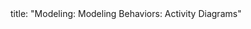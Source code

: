 <frontmatter>
title: "Modeling: Modeling Behaviors: Activity Diagrams"
</frontmatter>

<include src="navbar.md" boilerplate />

<include src="unit-inPage-asFlat.md" boilerplate />